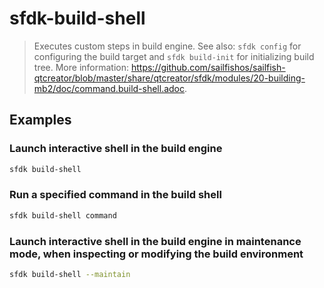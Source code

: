 # sfdk-build-shell

> Executes custom steps in build engine. See also: `sfdk config` for configuring the build target and `sfdk build-init` for initializing build tree. More information: <https://github.com/sailfishos/sailfish-qtcreator/blob/master/share/qtcreator/sfdk/modules/20-building-mb2/doc/command.build-shell.adoc>.

## Examples

### Launch interactive shell in the build engine

```bash
sfdk build-shell
```

### Run a specified command in the build shell

```bash
sfdk build-shell command
```

### Launch interactive shell in the build engine in maintenance mode, when inspecting or modifying the build environment

```bash
sfdk build-shell --maintain
```
